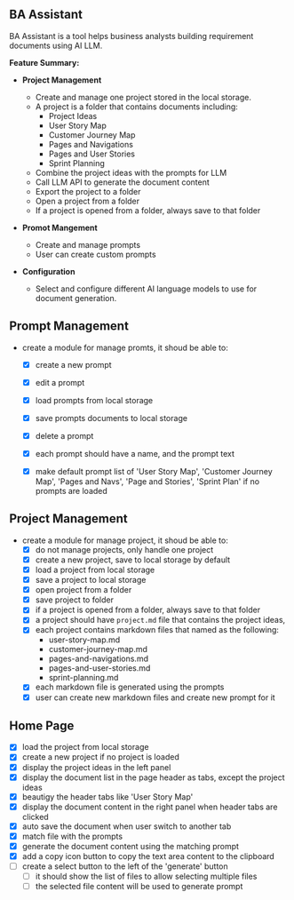 ## BA Assistant

BA Assistant is a tool helps business analysts building requirement documents using AI LLM.

**Feature Summary:**

- **Project Management**
  - Create and manage one project stored in the local storage.
  - A project is a folder that contains documents including:
    - Project Ideas
    - User Story Map
    - Customer Journey Map
    - Pages and Navigations
    - Pages and User Stories
    - Sprint Planning
  - Combine the project ideas with the prompts for LLM
  - Call LLM API to generate the document content
  - Export the project to a folder
  - Open a project from a folder
  - If a project is opened from a folder, always save to that folder

- **Promot Mangement**

  - Create and manage prompts 
  - User can create custom prompts

- **Configuration**
  - Select and configure different AI language models to use for document generation.


## Prompt Management

- create a module for manage promts, it shoud be able to:

  - [X] create a new prompt
  - [X] edit a prompt
  - [X] load prompts from local storage
  - [X] save prompts documents to local storage
  - [X] delete a prompt
  - [X] each prompt should have a name, and the prompt text
  - [X] make default prompt list of 'User Story Map', 'Customer Journey Map', 'Pages and Navs', 'Page and Stories', 'Sprint Plan' if no prompts are loaded


## Project Management

- create a module for manage project, it shoud be able to:
  - [x] do not manage projects, only handle one project
  - [x] create a new project, save to local storage by default
  - [x] load a project from local storage
  - [x] save a project to local storage
  - [x] open project from a folder
  - [x] save project to folder
  - [x] if a project is opened from a folder, always save to that folder
  - [x] a project should have `project.md` file that contains the project ideas, 
  - [x] each project contains markdown files that named as the following:
      - user-story-map.md
      - customer-journey-map.md
      - pages-and-navigations.md
      - pages-and-user-stories.md
      - sprint-planning.md
  - [x] each markdown file is generated using the prompts
  - [x] user can create new markdown files and create new prompt for it

## Home Page

- [x] load the project from local storage
- [x] create a new project if no project is loaded
- [x] display the project ideas in the left panel
- [x] display the document list in the page header as tabs, except the project ideas
- [x] beautigy the header tabs like 'User Story Map'
- [x] display the document content in the right panel when header tabs are clicked
- [x] auto save the document when user switch to another tab
- [x] match file with the prompts
- [x] generate the document content using the matching prompt
- [X] add a copy icon button to copy the text area content to the clipboard
- [ ] create a select button to the left of the 'generate' button
  - [ ] it should show the list of files to allow selecting multiple files 
  - [ ] the selected file content will be used to generate prompt
